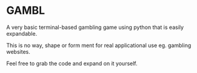 # GAMBL
A very basic terminal-based gambling game using python that is easily expandable.

This is no way, shape or form ment for real applicational use eg. gambling websites.

Feel free to grab the code and expand on it yourself.
